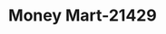 ---
f_zip-code: 93306
f_state-code: CA
title: Money Mart-21429
f_phone: 661-366-2861
f_city-only: Bakersfield
f_address: 5905 Niles Street Bakersfield
f_location-unique-id: '21429'
slug: money-mart-21429
updated-on: '2024-05-30T13:46:58.046Z'
created-on: '2024-05-30T13:36:59.803Z'
published-on: '2024-05-30T13:54:32.469Z'
f_city-state: cms/city/bakersfield-ca.md
f_company: cms/company/money-mart.md
f_state: cms/state/california.md
layout: '[payday-loan].html'
tags: payday-loan
---